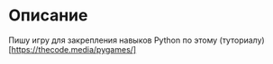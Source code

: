 # Описание

 Пишу игру для закрепления навыков Python по этому (туториалу)[https://thecode.media/pygames/]

 